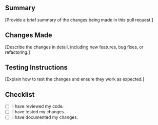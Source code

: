 ## Summary

[Provide a brief summary of the changes being made in this pull request.]

## Changes Made

[Describe the changes in detail, including new features, bug fixes, or refactoring.]

## Testing Instructions

[Explain how to test the changes and ensure they work as expected.]

## Checklist

- [ ]  I have reviewed my code.
- [ ]  I have tested my changes.
- [ ]  I have documented my changes.

